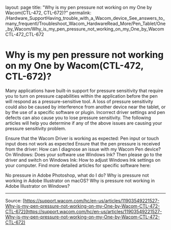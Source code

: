 layout: page
title: "Why is my pen pressure not working on my One by Wacom(CTL-472, CTL-672)?"
permalink: /Hardware_SupportHaving_trouble_with_a_Wacom_device_See_answers_to_many_frequentl/Troubleshoot_Wacom_HardwareRead_More/Pen_Tablet/One_by_Wacom/Why_is_my_pen_pressure_not_working_on_my_One_by_WacomCTL-472_CTL-672

# Why is my pen pressure not working on my One by Wacom(CTL-472, CTL-672)?

Many applications have built-in support for pressure sensitivity that require you to turn on pressure capabilities within the application before the pen will respond as a pressure-sensitive tool. 
A loss of pressure sensitivity could also be caused by interference from another device near the tablet, or by the use of a specific software or plugin. 
Incorrect driver settings and pen defects can also cause you to lose pressure sensitivity. The following articles will help you determine if any of the above issues are causing your pressure sensitivity problem. 

Ensure that the Wacom Driver is working as expected: Pen input or touch input does not work as expected
Ensure that the pen pressure is received from the driver: How can I diagnose an issue with my Wacom Pen device?
On Windows: Does your software use Windows Ink? Then please go to the driver and switch on Windows Ink: How to adjust Windows Ink settings on your computer.
Find more detailed articles for specific software here: 

No pressure in Adobe Photoshop, what do I do?
Why is pressure not working in Adobe Illustrator on macOS?
Why is pressure not working in Adobe Illustrator on Windows?

---
Source: [https://support.wacom.com/hc/en-us/articles/11903549221527-Why-is-my-pen-pressure-not-working-on-my-One-by-Wacom-CTL-472-CTL-672](https://support.wacom.com/hc/en-us/articles/11903549221527-Why-is-my-pen-pressure-not-working-on-my-One-by-Wacom-CTL-472-CTL-672)

